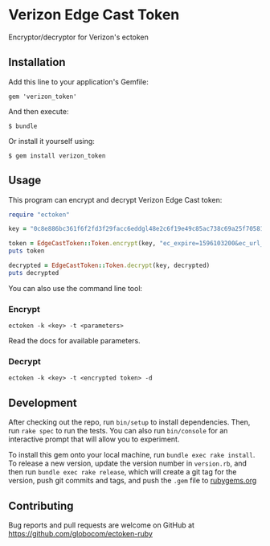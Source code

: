 # Verizon Edge Cast Token

Encryptor/decryptor for Verizon's ectoken


## Installation

Add this line to your application's Gemfile:

```
gem 'verizon_token'
```

And then execute:

```
$ bundle
```

Or install it yourself using:

```
$ gem install verizon_token
```

## Usage

This program can encrypt and decrypt Verizon Edge Cast token:

```ruby
require "ectoken"

key = "0c8e886bc361f6f2fd3f29facc6eddgl48e2c6f19e49c85ac738c69a25f70581"

token = EdgeCastToken::Token.encrypt(key, "ec_expire=1596103200&ec_url_allow=/images/")
puts token

decrypted = EdgeCastToken::Token.decrypt(key, decrypted)
puts decrypted
```

You can also use the command line tool:

### Encrypt

```
ectoken -k <key> -t <parameters>
```

Read the docs for available parameters.

### Decrypt

```
ectoken -k <key> -t <encrypted token> -d
```

## Development

After checking out the repo, run `bin/setup` to install dependencies. Then, run `rake spec` to run the tests. You can also run `bin/console` for an interactive prompt that will allow you to experiment.

To install this gem onto your local machine, run `bundle exec rake install`. To release a new version, update the version number in `version.rb`, and then run `bundle exec rake release`, which will create a git tag for the version, push git commits and tags, and push the `.gem` file to [rubygems.org](https://rubygems.org)

## Contributing

Bug reports and pull requests are welcome on GitHub at https://github.com/globocom/ectoken-ruby
